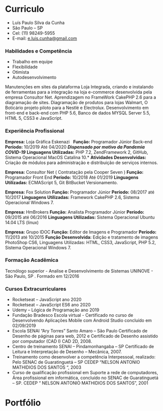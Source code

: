# Curriculo

+ Luís Paulo Silva da Cunha
+ São Paulo – SP
+ Cel: (11) 98249-5955
+ E-mail: e.luis.cunha@gmail.com


### Habilidades e Competência
- Trabalho em equipe
- Flexibilidade
- Otimista
- Autodesenvolvimento

Manutenções em sites da plataforma Loja Integrada, criando e instalando de ferramentas para a integração na loja e-commerce desenvolvida pela empresa Consultor Net. Aprendizagem no FrameWork CakePHP 2.6 para a diagramação de sites. Diagramação de produtos para lojas Walmart, O Boticário projeto piloto para a Nestlé e Electrolux. Desenvolvimento em front-end e back-end com PHP 5.6, Banco de dados MYSQL Server 5.5, HTML 5, CSS3 e JavaScript.


### Experiência Profissional

**Empresa:** Loja Gráfica Eskenazi &nbsp;
**Função:** Programador Júnior Back-end
**Período:** 10/2019 Até 04/2020 **_Dispensado por motivo da Pandemia COVID-19_**
**Linguagens Utilizadas:** PHP 7.2, ZendFramework 2, GitHub, Sistema Operacional MacOS Catalina 10.*
**Atividades Desenvolvidas:** Criação de módulos para administração e distribuição de serviços internos.


**Empresa:** Consultor Net ( Contratação pela Cooper Seven )
**Função:** Programador Front End
**Período:** 10/2018 Até 01/2019
**Linguagens Utilizadas:** ECMAScript 5, Git BitBucket Versionamento.

**Empresa:** Fox Solution
**Função:** Programador Júnior
**Período:** 08/2017 até 10/2017
**Linguagens Utilizadas:** Framework CakePHP 2.6, Sistema Operacional Windows 7.

**Empresa:** HmBrokers
**Função:** Analista Programador Júnior
**Período:** 09/2015 até 06/2016
**Linguagens Utilizadas:** Sistema Operacional Ubuntu 14.04 LTS (linux)

**Empresa:** Grupo IDOC
**Função:** Editor de Imagens e Programador
**Período:** 11/2013 até 10/2015
**Função Desenvolvida:** Edição e tratamento de imagens PhotoShop CS6, Linguagens Utilizadas: HTML, CSS3, JavaScript, PHP 5.2, Sistema Operacional Windows 7.

### Formação Acadêmica

Tecnólogo superior - Analise e Desenvolvimento de Sistemas
UNINOVE - São Paulo, SP . Formado em 12/2016 

 
### Cursos Extracurriculares

- Rocketseat – JavaScript ano 2020
- Rocketseat – JavaScript ES6 ano 2020
- Udemy – Lógica de Programação ano 2019
- Fundação Bradesco Escola virtual - Certificado no curso de Desenvolvendo Aplicações Mobile com Android Studio concluído em 02/09/2019
- Escola SENAI “Ary Torres” Santo Amaro – São Paulo
Certificado de Desenho de páginas para web, 2012 e Certificado de Desenho assistido por computador (CAD I) CAD 2D, 2008.
- Centro de treinamento SENAI – Pindamonhangaba – SP 
Certificado de Leitura e Interpretação de Desenho – Mecânica, 2007.
- Treinamento como desenvolver a competência Interpessoal, realizado:
Pelo SENAC de Guaratinguetá – SP CEDEP “NELSON ANTONIO MATHIDIOS
DOS SANTOS “, 2003
- Curso de qualificação profissional em Suporte a rede de computadores,
Área profissional em informática, concluído no SENAC de Guaratinguetá – SP.
CEDEP “ NELSON ANTONIO MATHIDIOS DOS SANTOS”, 2001




# Portfólio





